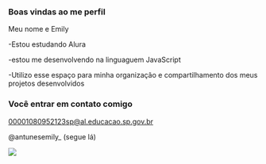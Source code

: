 ### Boas vindas ao me perfil 

Meu nome e Emily

-Estou estudando Alura

-estou me desenvolvendo na linguaguem JavaScript

-Utilizo esse espaço para minha organização e compartilhamento dos meus projetos desenvolvidos 

### Você entrar em contato comigo
00001080952123sp@al.educacao.sp.gov.br

@antunesemily_ (segue lá)

![](https://media1.tenor.com/m/SxLrC4TviA4AAAAC/drifting-girl.gif)
